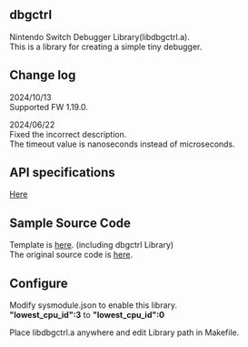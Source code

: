 ## dbgctrl 
Nintendo Switch Debugger Library(libdbgctrl.a).  
This is a library for creating a simple tiny debugger.  

## Change log 
2024/10/13  
Supported FW 1.19.0.
  
2024/06/22  
Fixed the incorrect description.  
The timeout value is nanoseconds instead of microseconds.  

## API specifications  
[Here](https://unvirus.github.io/dbgctrl/index.html)  

## Sample Source Code  
Template is [here](https://github.com/unvirus/dbgctrl/tree/main/sysmodule). (including dbgctrl Library)    
The original source code is [here](https://github.com/switchbrew/switch-examples/tree/master/templates/sysmodule).  

## Configure
Modify sysmodule.json to enable this library.  
**"lowest_cpu_id":3** to **"lowest_cpu_id":0**  

Place libdbgctrl.a anywhere and edit Library path in Makefile.  


  
